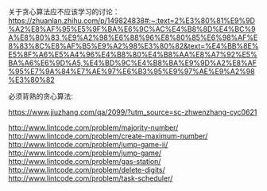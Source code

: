 关于贪心算法应不应该学习的讨论：  
https://zhuanlan.zhihu.com/p/149824838#:~:text=2%E3%80%81%E9%9D%A2%E8%AF%95%E5%9F%BA%E6%9C%AC%E4%B8%8D%E4%BC%9A%E8%80%83,%E9%A2%98%E6%88%96%E8%80%85%E6%98%AF%E8%83%8C%E8%AF%B5%E9%A2%98%E3%80%82&text=%E4%BB%8E%E5%8F%A6%E5%A4%96%E4%B8%80%E4%B8%AA%E8%A7%92%E5%BA%A6%E6%9D%A5,%E4%BD%9C%E4%B8%BA%E9%9D%A2%E8%AF%95%E7%9A%84%E7%AE%97%E6%B3%95%E9%97%AE%E9%A2%98%E3%80%82

必须背熟的贪心算法:  

https://www.jiuzhang.com/qa/2099/?utm_source=sc-zhwenzhang-cyc0621

http://www.lintcode.com/problem/majority-number/  
http://www.lintcode.com/problem/create-maximum-number/  
http://www.lintcode.com/problem/jump-game-ii/  
http://www.lintcode.com/problem/jump-game/  
http://www.lintcode.com/problem/gas-station/  
http://www.lintcode.com/problem/delete-digits/  
http://www.lintcode.com/problem/task-scheduler/  



